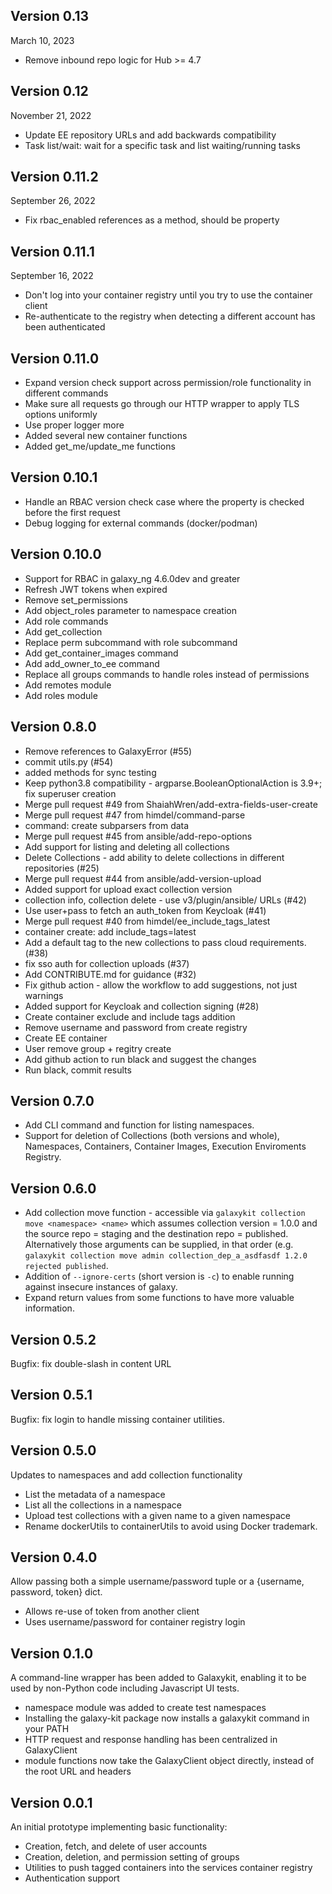 ## Version 0.13
March 10, 2023
* Remove inbound repo logic for Hub >= 4.7
## Version 0.12
November 21, 2022
* Update EE repository URLs and add backwards compatibility
* Task list/wait: wait for a specific task and list waiting/running tasks
## Version 0.11.2
September 26, 2022
* Fix rbac_enabled references as a method, should be property
## Version 0.11.1
September 16, 2022
* Don't log into your container registry until you try to use the container client
* Re-authenticate to the registry when detecting a different account has been authenticated
## Version 0.11.0
* Expand version check support across permission/role functionality in different commands
* Make sure all requests go through our HTTP wrapper to apply TLS options uniformly
* Use proper logger more
* Added several new container functions
* Added get_me/update_me functions
## Version 0.10.1
* Handle an RBAC version check case where the property is checked before the first request
* Debug logging for external commands (docker/podman)
## Version 0.10.0
* Support for RBAC in galaxy_ng 4.6.0dev and greater
* Refresh JWT tokens when expired
* Remove set_permissions
* Add object_roles parameter to namespace creation
* Add role commands
* Add get_collection
* Replace perm subcommand with role subcommand
* Add get_container_images command
* Add add_owner_to_ee command
* Replace all groups commands to handle roles instead of permissions
* Add remotes module
* Add roles module
## Version 0.8.0
* Remove references to GalaxyError (#55)
* commit utils.py (#54)
* added methods for sync testing
* Keep python3.8 compatibility - argparse.BooleanOptionalAction is 3.9+; fix superuser creation
* Merge pull request #49 from ShaiahWren/add-extra-fields-user-create
* Merge pull request #47 from himdel/command-parse
* command: create subparsers from data
* Merge pull request #45 from ansible/add-repo-options
* Add support for listing and deleting all collections
* Delete Collections - add ability to delete collections in different repositories (#25)
* Merge pull request #44 from ansible/add-version-upload
* Added support for upload exact collection version
* collection info, collection delete - use v3/plugin/ansible/ URLs (#42)
* Use user+pass to fetch an auth_token from Keycloak  (#41)
* Merge pull request #40 from himdel/ee_include_tags_latest
* container create: add include_tags=latest
* Add a default tag to the new collections to pass cloud requirements. (#38)
* fix sso auth for collection uploads (#37)
* Add CONTRIBUTE.md for guidance (#32)
* Fix github action - allow the workflow to add suggestions, not just warnings
* Added support for Keycloak and collection signing (#28)
* Create container exclude and include tags addition
* Remove username and password from create registry
* Create EE container
* User remove group + regitry create
* Add github action to run black and suggest the changes
* Run black, commit results
## Version 0.7.0
* Add CLI command and function for listing namespaces.
* Support for deletion of Collections (both versions and whole), Namespaces, Containers, Container Images, Execution Enviroments Registry.
## Version 0.6.0
* Add collection move function - accessible via `galaxykit collection move <namespace> <name>` which assumes collection version = 1.0.0 and the source repo = staging and the destination repo = published. Alternatively those arguments can be supplied, in that order (e.g. `galaxykit collection move admin collection_dep_a_asdfasdf 1.2.0 rejected published`.
* Addition of `--ignore-certs` (short version is `-c`) to enable running against insecure instances of galaxy.
* Expand return values from some functions to have more valuable information.
## Version 0.5.2
Bugfix: fix double-slash in content URL
## Version 0.5.1
Bugfix: fix login to handle missing container utilities.
## Version 0.5.0
Updates to namespaces and add collection functionality
* List the metadata of a namespace
* List all the collections in a namespace
* Upload test collections with a given name to a given namespace
* Rename dockerUtils to containerUtils to avoid using Docker trademark.
## Version 0.4.0
Allow passing both a simple username/password tuple or a {username, password, token} dict.
* Allows re-use of token from another client
* Uses username/password for container registry login
## Version 0.1.0
A command-line wrapper has been added to Galaxykit, enabling it to be used by non-Python
code including Javascript UI tests.
* namespace module was added to create test namespaces
* Installing the galaxy-kit package now installs a galaxykit command in your PATH
* HTTP request and response handling has been centralized in GalaxyClient
* module functions now take the GalaxyClient object directly, instead of the root URL and headers

## Version 0.0.1
An initial prototype implementing basic functionality:
* Creation, fetch, and delete of user accounts
* Creation, deletion, and permission setting of groups
* Utilities to push tagged containers into the services container registry
* Authentication support
